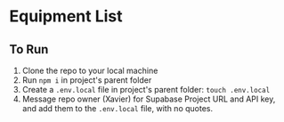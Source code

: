 # Equipment List

## To Run
1. Clone the repo to your local machine
2. Run `npm i` in project's parent folder
3. Create a `.env.local` file in  project's parent folder: `touch .env.local`
4. Message repo owner (Xavier) for Supabase Project URL and API key, and add them to the `.env.local` file, with no quotes. 